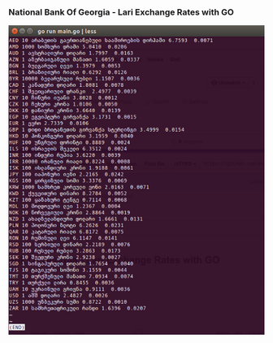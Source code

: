 ### National Bank Of Georgia - Lari Exchange Rates with GO

[![Go-NBG](https://github.com/zvlex/nbg-parser/blob/master/img/nbggo.png)]()
